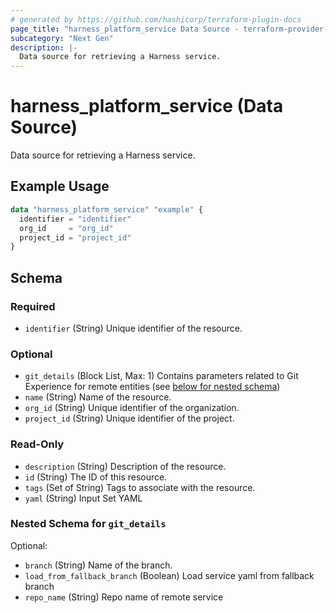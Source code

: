 ```yaml
---
# generated by https://github.com/hashicorp/terraform-plugin-docs
page_title: "harness_platform_service Data Source - terraform-provider-harness"
subcategory: "Next Gen"
description: |-
  Data source for retrieving a Harness service.
---
```


# harness_platform_service (Data Source)

Data source for retrieving a Harness service.

## Example Usage

```terraform
data "harness_platform_service" "example" {
  identifier = "identifier"
  org_id     = "org_id"
  project_id = "project_id"
}
```

<!-- schema generated by tfplugindocs -->
## Schema

### Required

- `identifier` (String) Unique identifier of the resource.

### Optional

- `git_details` (Block List, Max: 1) Contains parameters related to Git Experience for remote entities (see [below for nested schema](#nestedblock--git_details))
- `name` (String) Name of the resource.
- `org_id` (String) Unique identifier of the organization.
- `project_id` (String) Unique identifier of the project.

### Read-Only

- `description` (String) Description of the resource.
- `id` (String) The ID of this resource.
- `tags` (Set of String) Tags to associate with the resource.
- `yaml` (String) Input Set YAML

<a id="nestedblock--git_details"></a>
### Nested Schema for `git_details`

Optional:

- `branch` (String) Name of the branch.
- `load_from_fallback_branch` (Boolean) Load service yaml from fallback branch
- `repo_name` (String) Repo name of remote service
